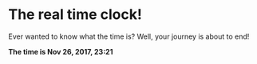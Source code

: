 # The real time clock!

Ever wanted to know what the time is? Well, your journey is about to end!

**The time is Nov 26, 2017, 23:21**